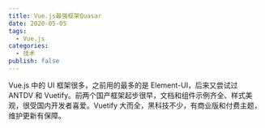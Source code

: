 ```yaml
---
title: Vue.js最强框架Quasar
date: 2020-05-05
tags:
  - Vue.js
categories:
  - 技术
publish: false
---
```


Vue.js 中的 UI 框架很多，之前用的最多的是 Element-UI，后来又尝试过 ANTDV 和 Vuetify。前两个国产框架起步很早，文档和组件示例齐全、样式美观，很受国内开发者喜爱。Vuetify 大而全，黑科技不少，有商业版和付费主题，维护更新有保障。

<!-- more -->

